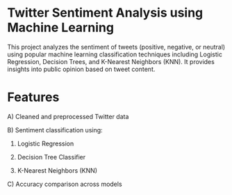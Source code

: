 # Twitter Sentiment Analysis using Machine Learning
This project analyzes the sentiment of tweets (positive, negative, or neutral) using popular machine learning classification techniques including Logistic Regression, Decision Trees, and K-Nearest Neighbors (KNN). It provides insights into public opinion based on tweet content.

# Features
A) Cleaned and preprocessed Twitter data

B) Sentiment classification using:

 1. Logistic Regression

 2. Decision Tree Classifier

 3. K-Nearest Neighbors (KNN)

C) Accuracy comparison across models

